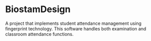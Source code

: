 # BiostamDesign
A project that implements student attendance management using fingerprint technology. This software handles both examination and classroom attendance functions.
